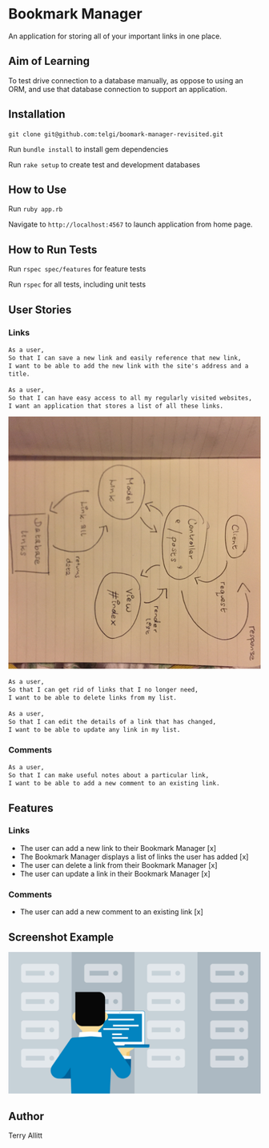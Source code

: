 # Bookmark Manager

An application for storing all of your important links in one place.

## Aim of Learning

To test drive connection to a database manually, as oppose to using an ORM, and use that database connection to support an application.

## Installation

`git clone git@github.com:telgi/boomark-manager-revisited.git`

Run `bundle install` to install gem dependencies

Run `rake setup` to create test and development databases

## How to Use

Run `ruby app.rb`

Navigate to `http://localhost:4567` to launch application from home page.

## How to Run Tests

Run `rspec spec/features` for feature tests

Run `rspec` for all tests, including unit tests

## User Stories

### Links

```
As a user,
So that I can save a new link and easily reference that new link,
I want to be able to add the new link with the site's address and a title.

As a user,
So that I can have easy access to all my regularly visited websites,
I want an application that stores a list of all these links.
```
![Alt text](assets/images/domain_model_mvc.JPG)
```
As a user,
So that I can get rid of links that I no longer need,
I want to be able to delete links from my list.

As a user,
So that I can edit the details of a link that has changed,
I want to be able to update any link in my list.
```

### Comments

```
As a user,
So that I can make useful notes about a particular link,
I want to be able to add a new comment to an existing link.
```

## Features

### Links

* The user can add a new link to their Bookmark Manager [x]
* The Bookmark Manager displays a list of links the user has added [x]
* The user can delete a link from their Bookmark Manager [x]
* The user can update a link in their Bookmark Manager [x]

### Comments

* The user can add a new comment to an existing link [x]

## Screenshot Example

![Alt text](assets/images/database_placeholder.jpg?raw=true "Screenshot placeholder image")

## Author

Terry Allitt
